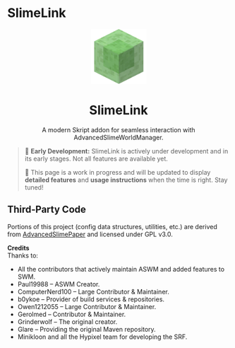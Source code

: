 # SlimeLink

<p align="center"><img width="125px" src="./public/SlimeBlock.png" alt="SlimeLink Logo"></p>

<h1 align="center">SlimeLink</h1>
<p align="center">A modern Skript addon for seamless interaction with AdvancedSlimeWorldManager.</p>

> 🚧 **Early Development:** SlimeLink is actively under development and in its early stages. Not all features are available yet.
>
> 📄 This page is a work in progress and will be updated to display **detailed features** and **usage instructions** when the time is right. Stay tuned!

## Third‑Party Code

Portions of this project (config data structures, utilities, etc.) are derived from
[AdvancedSlimePaper](https://github.com/InfernalSuite/AdvancedSlimePaper) and licensed under GPL v3.0.

**Credits**  
Thanks to:
- All the contributors that actively maintain ASWM and added features to SWM.
- Paul19988 – ASWM Creator.
- ComputerNerd100 – Large Contributor & Maintainer.
- b0ykoe – Provider of build services & repositories.
- Owen1212055 – Large Contributor & Maintainer.
- Gerolmed – Contributor & Maintainer.
- Grinderwolf – The original creator.
- Glare – Providing the original Maven repository.
- Minikloon and all the Hypixel team for developing the SRF.
